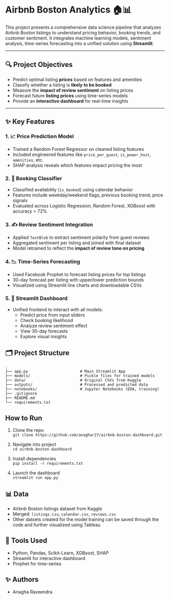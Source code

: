 # Airbnb Boston Analytics 🏠📊

This project presents a comprehensive data science pipeline that analyzes Airbnb Boston listings to understand pricing behavior, booking trends, and customer sentiment. It integrates machine learning models, sentiment analysis, time-series forecasting into a unified solution using **Streamlit**.

---

## 🔍 Project Objectives

- Predict optimal listing **prices** based on features and amenities
- Classify whether a listing is **likely to be booked**
- Measure the **impact of review sentiment** on listing prices
- Forecast future **listing prices** using time-series models
- Provide an **interactive dashboard** for real-time insights

---

## ✨ Key Features

### 1. 📈 **Price Prediction Model**
- Trained a Random Forest Regressor on cleaned listing features
- Included engineered features like `price_per_guest`, `is_power_host`, `amenities`, etc.
- SHAP analysis reveals which features impact pricing the most

### 2. 📅 **Booking Classifier**
- Classified availability (`is_booked`) using calendar behavior
- Features include weekday/weekend flags, previous booking trend, price signals
- Evaluated across Logistic Regression, Random Forest, XGBoost with accuracy > 72%

### 3. ✍️ **Review Sentiment Integration**
- Applied `TextBlob` to extract sentiment polarity from guest reviews
- Aggregated sentiment per listing and joined with final dataset
- Model retrained to reflect the **impact of review tone on pricing**

### 4. 📉 **Time-Series Forecasting**
- Used Facebook Prophet to forecast listing prices for top listings
- 30-day forecast per listing with upper/lower prediction bounds
- Visualized using Streamlit line charts and downloadable CSVs

### 5. 🧩 **Streamlit Dashboard**
- Unified frontend to interact with all models:
  - Predict price from input sliders
  - Check booking likelihood
  - Analyze review sentiment effect
  - View 30-day forecasts
  - Explore visual insights

## 🗂️ Project Structure

```
.
├── app.py                       # Main Streamlit App
├── models/                      # Pickle files for trained models
├── data/                        # Original CSVs from Kaggle
├── outputs/                     # Processed and predicted data
├── notebooks/                   # Jupyter Notebooks (EDA, training)
├── .gitignore
├── README.md
└── requirements.txt
```

## How to Run

1. Clone the repo  
   `git clone https://github.com/anaghar27/airbnb-boston-dashboard.git`

2. Navigate into project  
   `cd airbnb-boston-dashboard`

3. Install dependencies  
   `pip install -r requirements.txt`

4. Launch the dashboard  
   `streamlit run app.py`

## 📊 Data

- Airbnb Boston listings dataset from Kaggle  
- Merged: `listings.csv`, `calendar.csv`, `reviews.csv`
- Other datsets created for the model training can be saved through the code and further visualized using Tableau

## 📌 Tools Used

- Python, Pandas, Scikit-Learn, XGBoost, SHAP
- Streamlit for interactive dashboard
- Prophet for time-series

## ✨ Authors

- Anagha Raveendra
